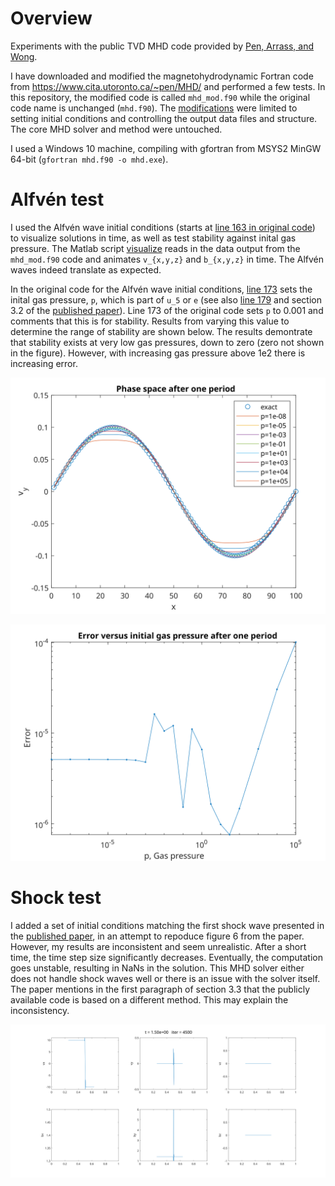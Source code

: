 # Overview

Experiments with the public TVD MHD code provided by [Pen, Arrass, and Wong](https://www.cita.utoronto.ca/~pen/MHD/).

I have downloaded and modified the magnetohydrodynamic Fortran code from https://www.cita.utoronto.ca/~pen/MHD/ and performed a few tests.  In this repository, the modified code is called `mhd_mod.f90` while the original code name is unchanged (`mhd.f90`).  The [modifications](https://github.com/Ashton-Brown/TVD-MHD-by-Pen-et-al/blob/main/mhd.f90.diff) were limited to setting initial conditions and controlling the output data files and structure.  The core MHD solver and method were untouched.

I used a Windows 10 machine, compiling with gfortran from MSYS2 MinGW 64-bit (`gfortran mhd.f90 -o mhd.exe`).

# Alfvén test

I used the Alfvén wave initial conditions (starts at [line 163 in original code](https://github.com/Ashton-Brown/TVD-MHD-by-Pen-et-al/blob/main/mhd.f90#L163)) to visualize solutions in time, as well as test stability against inital gas pressure.  The Matlab script [visualize](https://github.com/Ashton-Brown/TVD-MHD-by-Pen-et-al/blob/main/visualize.m) reads in the data output from the `mhd_mod.f90` code and animates `v_{x,y,z}` and `b_{x,y,z}` in time.  The Alfvén waves indeed translate as expected.

In the original code for the Alfvén wave initial conditions, [line 173](https://github.com/Ashton-Brown/TVD-MHD-by-Pen-et-al/blob/main/mhd.f90#L173) sets the inital gas pressure, `p`, which is part of `u_5` or `e` (see also [line 179](https://github.com/Ashton-Brown/TVD-MHD-by-Pen-et-al/blob/main/mhd.f90#L179) and section 3.2 of the [published paper](https://www.cita.utoronto.ca/~pen/MHD/mhdpaper.pdf)).  Line 173 of the original code sets `p` to 0.001 and comments that this is for stability.  Results from varying this value to determine the range of stability are shown below.  The results demontrate that stability exists at very low gas pressures, down to zero (zero not shown in the figure).  However, with increasing gas pressure above 1e2 there is increasing error.

![Error](https://github.com/Ashton-Brown/TVD-MHD-by-Pen-et-al/raw/main/AlvenTests/Error.svg)

![PhaseSpace](https://github.com/Ashton-Brown/TVD-MHD-by-Pen-et-al/raw/main/AlvenTests/PhaseSpace.svg)

# Shock test

I added a set of initial conditions matching the first shock wave presented in the [published paper](https://www.cita.utoronto.ca/~pen/MHD/mhdpaper.pdf), in an attempt to repoduce figure 6 from the paper.  However, my results are inconsistent and seem unrealistic.  After a short time, the time step size significantly decreases.  Eventually, the computation goes unstable, resulting in NaNs in the solution.  This MHD solver either does not handle shock waves well or there is an issue with the solver itself.  The paper mentions in the first paragraph of section 3.3 that the publicly available code is based on a different method.  This may explain the inconsistency.

![PhaseSpace](https://github.com/Ashton-Brown/TVD-MHD-by-Pen-et-al/raw/main/ShockTests/ShockFig6Issue.svg)
